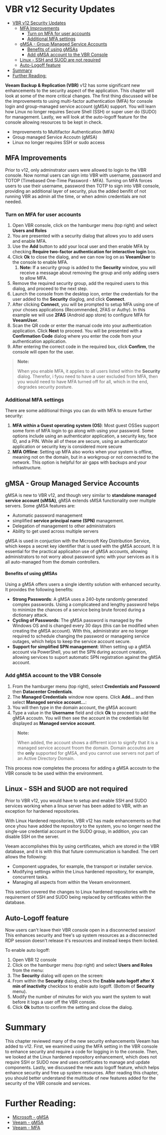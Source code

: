 # VBR v12 Security Updates

- [VBR v12 Security Updates](#vbr-v12-security-updates)
  - [MFA Improvements](#mfa-improvements)
    - [Turn on MFA for user accounts](#turn-on-mfa-for-user-accounts)
    - [Additional MFA settings](#additional-mfa-settings)
  - [gMSA - Group Managed Service Accounts](#gmsa---group-managed-service-accounts)
      - [Benefits of using gMSAs](#benefits-of-using-gmsas)
    - [Add gMSA account to the VBR Console](#add-gmsa-account-to-the-vbr-console)
  - [Linux - SSH and SUOD are not required](#linux---ssh-and-suod-are-not-required)
  - [Auto-Logoff feature](#auto-logoff-feature)
- [Summary](#summary)
- [Further Reading:](#further-reading)

**Veeam Backup & Replication (VBR)** v12 has some significant new enhancements to the security
aspect of the application. This chapter will look at some of the more critical changes. The first thing
discussed will be the improvements to using multi-factor authentication (MFA) for console login
and group-managed service account (gMSA) support. You will learn how Linux no longer requires
Secure Shell (SSH) or super user do (SUDO) for management. Lastly, we will look at the auto-logoff
feature for the console allowing resources to be kept in check.

- Improvements to Multifactor Authentication (MFA)
- Group managed Service Accoutn (gMSA)
- Linux no longer requires SSH or sudo access

## MFA Improvements

Prior to v12, only adminstrator users were allowed to login to the VBR console. Now normal users can sign into VBR with username, password and TOTOP (Timebased One-Time Password - MFA). Turning on MFA forces users to use their username, password then TOTP to sign into VBR console, providing an additional layer of security, plus the added benifit of not running VBR as admin all the time, or when admin credentials are not needed. 

### Turn on MFA for user accounts

1. Open VBR console, click on the hamburger menu (top right) and select **Users and Roles**
2. You are presented with a security dialog that allows you to add users and enable MFA. 
3. Use the **Add** button to add your local user and then enable MFA by checking **Require two-factor authentication for interactive login** box. 
4. Click **Ok** to close the dialog, and we can now log on as **VeeamUser** to the console to enable MFA. 
   1. **Note:** If a security group is added to the **Security** window, you will receive a message about removing the group and only adding users to allow MFA. 
5. Remove the required security group, add the required users to this dialog, and proceed to the next step. 
6. Launch the console from the desktop icon, enter the credentials for the user added to the **Security** diaglog, and click **Connect**.
7. After clicking **Connect**, you will be prompted to setup MFA using one of your choses applications (Recommended, 2FAS or Authy). In this example we will use **2FAS** (Android app store) to configure MFA for **VeeamUser**.
8. Scan the QR code or enter the manual code into your authentication application. Click **Next** to proceed. You will be presented with a **Confirmation Code** dialog where you enter the code from your authentication application. 
9. After entering the correct code in the required box, click **Confirm**, the console will open for the user. 

> **Note:** 
> 
> When you enable MFA, it applies to all users listed within the **Security** dialog. Therefor, i fyou need to have a user excluded from MFA, then you would need to have MFA turned off for all, which in the end, degrades security posture. 

### Additional MFA settings

There are some additional things you can do with MFA to ensure further security: 

1. **MFA within a Guest operating system (OS)**: Most guest OSSes support some form of MFA login to go along with using your password. Some options include using an authenticator application, a security key, face ID, and a PIN. While all of these are secure, using an authenticator application or security key is considered more secure
2. **MFA Offline**: Setting up MFA also works when your system is offline, meaning not on the domain, but in a workgroup or not connected to the network. This option is helpful for air gaps with backups and your infrastructure. 

## gMSA - Group Managed Service Accounts

gMSA is new to VBR v12, and though very similar to **standalone managed service account (sMSA)**, gMSA extends sMSA functionality over multiple servers. Some gMSA features are: 

- Automatic password management
- simplified **service principal name (SPN)** management. 
- Delegation of management to other administrators
- Ability to get used across multiple servers

gMSA is used in conjuction with the Microsoft Key Distribution Service, which keeps a secret key identifier that is used with the gMSA account. It is essential for the practical applicaiton use of gMSA accounts, allowing administrators to not worry about password sync with your services as it is all auto-managed from the domain controllers. 

#### Benefits of using gMSAs

Using a gMSA offers users a single identity solution with enhanced security. It provides the following benefits: 

- **Strong Passwords**: A gMSA uses a 240-byte randomly generated complex passwords. Using a complicateed and lengthy password helps to minimize the chances of a service being brute forced during a dictionary attack. 
- **Cycling of Passwords**: The gMSA password is managed by the Windows OS and is changed every 30 days (this can be modified when creating the gMSA account). WIth this, administrator are no longer required to schedule changing the password or manageing service outages, which helps to keep the service account secure. 
- **Support for simplified SPN management**: When setting up a gMSA account via PowerShell, you set the SPN during account creation, allowing services to suport automatic SPN registration against the gMSA account. 

### Add gMSA account to the VBR Console

1. From the hamburger menu (top right), select **Credentials and Passowrd** then **Datacenter Credentials**. 
2. The **Managed Credentials** window now opens. Click **Add...** and then select **Managed service account...**: 
3. You will then type in the domain account, the gMSA account: 
4. Type a value in the **Username** field and click **Ok** to proceed to add the gMSA accoutn. You will then see the account in the credentials list displayed as **Managed service account**. 

> **Note:** 
>
> When added, the account shows a different icon to signify that it is a managed service account froom the domain. Domain accoutns are the **only** supported for gMSA, and you cannot use servers not part of an Active Directory Domain. 

This process now completes the process for adding a gMSA accoutn to the VBR console to be used within the environment. 

## Linux - SSH and SUOD are not required

Prior to VBR v12, you would have to setup and enable SSH and SUDO services working when a linux server has been added to VBR, with an exception for hardened repositories. 

With Linux Hardened repositories, VBR v12 has made enhancements so that once yhou have added the repository to the system, you no longer need the single-use credential account in the SUDO group, in addition, you can disable SSH on the server. 

Veeam accomplishes this by using certificates, which are stored in the VBR database, and it is with this that future communication is handled. The cert allows the following: 

- Component upgrades, for example, the transport or installer service.
- Modifying settings within the Linus hardened repository, for example, concurrent tasks.
- Managing all aspects from within the Veeam environment. 

This section covered the changes to Linux hardened repositories with the requirement of SSH and SUDO being replaced by certificates within the database. 

## Auto-Logoff feature

Now users can't leave their VBR console open in a disconnected session! This enhances security and free's up system resources as a disconnected RDP session doesn't release it's resources and instead keeps them locked. 

To enable auto logoff: 

1. Open VBR 12 console
2. Click on the hamburger menu (top right) and select **Users and Roles** from the menu: 
3. The **Security** dialog will open on the screen: 
4. From within the **Security** dialog, check the **Enable auto logoff after X min of inactivity** checkbox to enable auto logoff. (Bottom of **Security** menu).
5. Modify the number of minutes for wich you want the system to wait before it logs a user off the VBR console. 
6. Click **Ok** button to confirm the setting and close the dialog. 

# Summary 

This chapter reviewed many of the new security enhancements Veeam has added to v12. First, we examined using the MFA setting in the VBR console to enhance security and require a code for logging in to the console. Then, we looked at the Linux hardened repository enhancement, which does not require SSH or SUDO now and uses certificates to manage and update components. Lastly, we discussed the new auto logoff feature, which helps enhance security and free up system resources. After reading this chapter, you should better understand the multitude of new features added for the security of the VBR console and services.

# Further Reading: 
- [Microsoft - gMSA](https://learn.microsoft.com/en-us/windows-server/identity/ad-ds/manage/group-managed-service-accounts/group-managed-service-accounts/group-managed-service-accounts-overview)
- [Veeam - gMSA](https://helpcenter.veeam.com/docs/backup/vsphere/using_gmsa.html?ver=120)
- [Veeam - MFA](https://helpcenter.veeam.com/docs/backup/vsphere/mfa.html?ver=120)